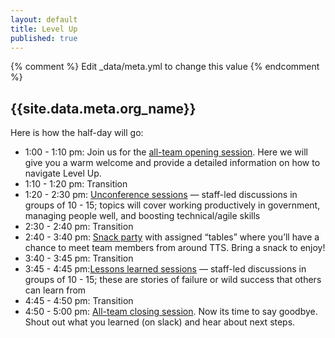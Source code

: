 ```yaml
---
layout: default
title: Level Up
published: true
---
```


{% comment %} Edit _data/meta.yml to change this value {% endcomment %}
## {{site.data.meta.org_name}}


Here is how the half-day will go:

- 1:00 - 1:10 pm: Join us for the [all-team opening session](https://www.youtube.com/watch?v=tl5T-VQOw8E). Here we will give you a warm welcome and provide a detailed information on how to navigate Level Up. 
- 1:10 - 1:20 pm: Transition
- 1:20 - 2:30 pm: [Unconference sessions]({{site.baseurl}}/pages/unconference.html) — staff-led discussions in groups of 10 - 15; topics will cover working productively in government, managing people well, and boosting technical/agile skills
- 2:30 - 2:40 pm: Transition 
- 2:40 - 3:40 pm: [Snack party]({{site.baseurl}}/pages/breakout.html) with assigned “tables” where you’ll have a chance to meet team members from around TTS. Bring a snack to enjoy!
- 3:40 - 3:45 pm: Transition
- 3:45 - 4:45 pm:[Lessons learned sessions]({{site.baseurl}}/pages/lessons.html) — staff-led discussions in groups of 10 - 15; these are stories of failure or wild success that others can learn from
- 4:45 - 4:50 pm: Transition 
- 4:50 - 5:00 pm: [All-team closing session](https://www.youtube.com/watch?v=tl5T-VQOw8E). Now its time to say goodbye. Shout out what you learned (on slack) and hear about next steps. 

